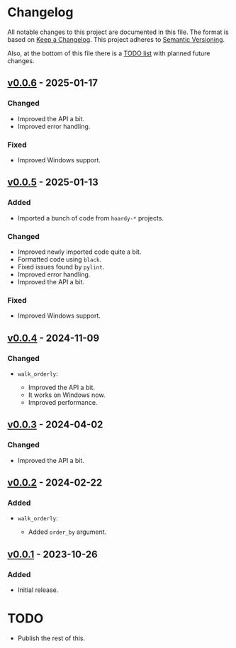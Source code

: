 # Changelog

All notable changes to this project are documented in this file.
The format is based on [Keep a Changelog](https://keepachangelog.com/en/1.1.0/).
This project adheres to [Semantic Versioning](https://semver.org/spec/v2.0.0.html).

Also, at the bottom of this file there is a [TODO list](#todo) with planned future changes.

## [v0.0.6] - 2025-01-17

### Changed

- Improved the API a bit.
- Improved error handling.

### Fixed

- Improved Windows support.

## [v0.0.5] - 2025-01-13

### Added

- Imported a bunch of code from `hoardy-*` projects.

### Changed

- Improved newly imported code quite a bit.
- Formatted code using `black`.
- Fixed issues found by `pylint`.
- Improved error handling.
- Improved the API a bit.

### Fixed

- Improved Windows support.

## [v0.0.4] - 2024-11-09

### Changed

- `walk_orderly`:

    - Improved the API a bit.
    - It works on Windows now.
    - Improved performance.

## [v0.0.3] - 2024-04-02

### Changed

- Improved the API a bit.

## [v0.0.2] - 2024-02-22

### Added

- `walk_orderly`:

  - Added `order_by` argument.

## [v0.0.1] - 2023-10-26

### Added

- Initial release.

[v0.0.6]: https://github.com/oxij/kisstdlib/compare/v0.0.5...v0.0.6
[v0.0.5]: https://github.com/oxij/kisstdlib/compare/v0.0.4...v0.0.5
[v0.0.4]: https://github.com/oxij/kisstdlib/compare/v0.0.3...v0.0.4
[v0.0.3]: https://github.com/oxij/kisstdlib/compare/v0.0.2...v0.0.3
[v0.0.2]: https://github.com/oxij/kisstdlib/compare/v0.0.1...v0.0.2
[v0.0.1]: https://github.com/oxij/kisstdlib/releases/tag/v0.0.1

# TODO

- Publish the rest of this.
